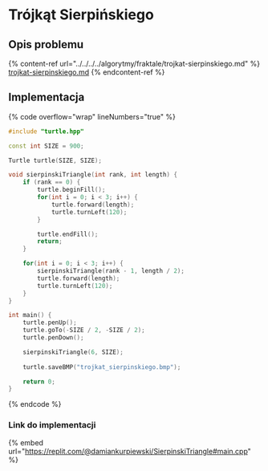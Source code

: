 # Trójkąt Sierpińskiego

## Opis problemu

{% content-ref url="../../../../algorytmy/fraktale/trojkat-sierpinskiego.md" %}
[trojkat-sierpinskiego.md](../../../../algorytmy/fraktale/trojkat-sierpinskiego.md)
{% endcontent-ref %}

## Implementacja

{% code overflow="wrap" lineNumbers="true" %}
```cpp
#include "turtle.hpp"

const int SIZE = 900;

Turtle turtle(SIZE, SIZE);

void sierpinskiTriangle(int rank, int length) {
    if (rank == 0) {
        turtle.beginFill();
        for(int i = 0; i < 3; i++) {
            turtle.forward(length);
            turtle.turnLeft(120);
        }

        turtle.endFill();
        return;
    }

    for(int i = 0; i < 3; i++) {
        sierpinskiTriangle(rank - 1, length / 2);
        turtle.forward(length);
        turtle.turnLeft(120);
    }
}

int main() {
    turtle.penUp();
    turtle.goTo(-SIZE / 2, -SIZE / 2);
    turtle.penDown();

    sierpinskiTriangle(6, SIZE);
    
    turtle.saveBMP("trojkat_sierpinskiego.bmp");

    return 0;
} 
```
{% endcode %}

### Link do implementacji

{% embed url="https://replit.com/@damiankurpiewski/SierpinskiTriangle#main.cpp" %}
